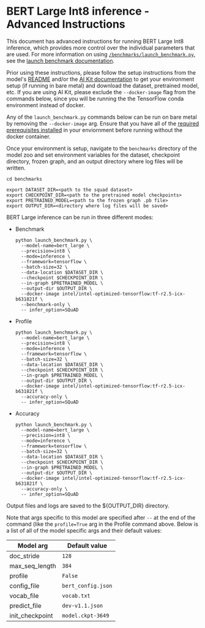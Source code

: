 <!--- 0. Title -->
<!-- This document is auto-generated using markdown fragments and the model-builder -->
<!-- To make changes to this doc, please change the fragments instead of modifying this doc directly -->
# BERT Large Int8 inference - Advanced Instructions

<!-- 10. Description -->
This document has advanced instructions for running BERT Large Int8
inference, which provides more control over the individual parameters that
are used. For more information on using [`/benchmarks/launch_benchmark.py`](/benchmarks/launch_benchmark.py),
see the [launch benchmark documentation](/docs/general/tensorflow/LaunchBenchmark.md).

Prior using these instructions, please follow the setup instructions from
the model's [README](README.md) and/or the
[AI Kit documentation](/docs/general/tensorflow/AIKit.md) to get your environment
setup (if running in bare metal) and download the dataset, pretrained model, etc.
If you are using AI Kit, please exclude the `--docker-image` flag from the
commands below, since you will be running the the TensorFlow conda environment
instead of docker.

<!-- 55. Docker arg -->
Any of the `launch_benchmark.py` commands below can be run on bare metal by
removing the `--docker-image` arg. Ensure that you have all of the
[required prerequisites installed](README.md#bare-metal) in your enviornment
before running without the docker container.

<!-- 50. Launch benchmark instructions -->
Once your environment is setup, navigate to the `benchmarks` directory of
the model zoo and set environment variables for the dataset, checkpoint
directory, frozen graph, and an output directory where log files will be written.
```
cd benchmarks

export DATASET_DIR=<path to the squad dataset>
export CHECKPOINT_DIR=<path to the pretrained model checkpoints>
export PRETRAINED_MODEL=<path to the frozen graph .pb file>
export OUTPUT_DIR=<directory where log files will be saved>
```

BERT Large inference can be run in three different modes:

* Benchmark
  ```
  python launch_benchmark.py \
    --model-name=bert_large \
    --precision=int8 \
    --mode=inference \
    --framework=tensorflow \
    --batch-size=32 \
    --data-location $DATASET_DIR \
    --checkpoint $CHECKPOINT_DIR \
    --in-graph $PRETRAINED_MODEL \
    --output-dir $OUTPUT_DIR \
    --docker-image intel/intel-optimized-tensorflow:tf-r2.5-icx-b631821f \
    --benchmark-only \
    -- infer_option=SQuAD
  ```
* Profile
  ```
  python launch_benchmark.py \
    --model-name=bert_large \
    --precision=int8 \
    --mode=inference \
    --framework=tensorflow \
    --batch-size=32 \
    --data-location $DATASET_DIR \
    --checkpoint $CHECKPOINT_DIR \
    --in-graph $PRETRAINED_MODEL \
    --output-dir $OUTPUT_DIR \
    --docker-image intel/intel-optimized-tensorflow:tf-r2.5-icx-b631821f \
    --accuracy-only \
    -- infer_option=SQuAD
  ```
* Accuracy
  ```
  python launch_benchmark.py \
    --model-name=bert_large \
    --precision=int8 \
    --mode=inference \
    --framework=tensorflow \
    --batch-size=32 \
    --data-location $DATASET_DIR \
    --checkpoint $CHECKPOINT_DIR \
    --in-graph $PRETRAINED_MODEL \
    --output-dir $OUTPUT_DIR \
    --docker-image intel/intel-optimized-tensorflow:tf-r2.5-icx-b631821f \
    --accuracy-only \
    -- infer_option=SQuAD
  ```

Output files and logs are saved to the ${OUTPUT_DIR} directory.

<!-- 70. Model args -->
Note that args specific to this model are specified after ` -- ` at
the end of the command (like the `profile=True` arg in the Profile
command above. Below is a list of all of the model specific args and
their default values:

| Model arg | Default value |
|-----------|---------------|
| doc_stride | `128` |
| max_seq_length | `384` |
| profile | `False` |
| config_file | `bert_config.json` |
| vocab_file | `vocab.txt` |
| predict_file | `dev-v1.1.json` |
| init_checkpoint | `model.ckpt-3649` |

